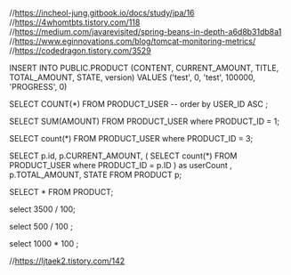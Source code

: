 //https://incheol-jung.gitbook.io/docs/study/jpa/16
//https://4whomtbts.tistory.com/118
//https://medium.com/javarevisited/spring-beans-in-depth-a6d8b31db8a1
//https://www.eginnovations.com/blog/tomcat-monitoring-metrics/
//https://codedragon.tistory.com/3529


INSERT INTO PUBLIC.PRODUCT (CONTENT, CURRENT_AMOUNT, TITLE, TOTAL_AMOUNT, STATE, version)
VALUES ('test', 0, 'test', 100000, 'PROGRESS', 0)


SELECT COUNT(*)
FROM PRODUCT_USER
-- order by USER_ID ASC ;


SELECT SUM(AMOUNT)
FROM PRODUCT_USER
where PRODUCT_ID = 1;

SELECT count(*)
FROM PRODUCT_USER
where PRODUCT_ID = 3;

SELECT p.id,
p.CURRENT_AMOUNT,
(
SELECT count(*)
FROM PRODUCT_USER
where PRODUCT_ID = p.ID
) as userCount
,
p.TOTAL_AMOUNT,
STATE
FROM PRODUCT p;

SELECT *
FROM PRODUCT;

select 3500 / 100;

select 500 / 100
;

select 1000 * 100
;


//https://ljtaek2.tistory.com/142
